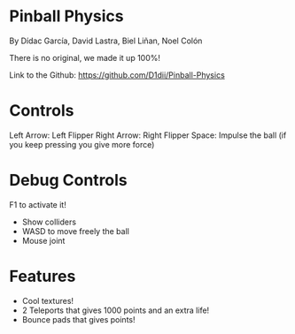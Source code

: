 # Pinball Physics

By Dídac García, David Lastra, Biel Liñan, Noel Colón

There is no original, we made it up 100%!
 
Link to the Github: https://github.com/D1dii/Pinball-Physics

# Controls

Left Arrow: Left Flipper
Right Arrow: Right Flipper
Space: Impulse the ball (if you keep pressing you give more force)

# Debug Controls

F1 to activate it!

- Show colliders
- WASD to move freely the ball
- Mouse joint

# Features

- Cool textures!
- 2 Teleports that gives 1000 points and an extra life!
- Bounce pads that gives points!

